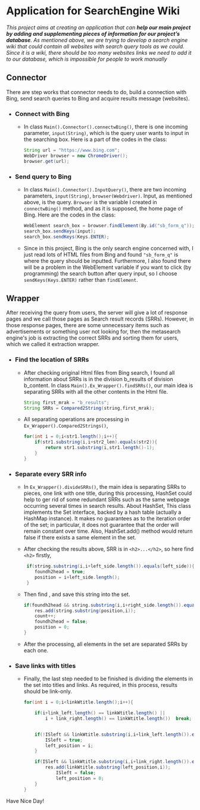 # Application for SearchEngine Wiki

*This project aims at creating an application that can **help our main project by adding and supplementing pieces of information for our project’s database**. As mentioned above, we are trying to develop a search engine wiki that could contain all websites with search query tools as we could. Since it is a wiki, there should be too many websites links we need to add it to our database, which is impossible for people to work manually*



 ## Connector
There are step works that connector needs to do, build a connection with Bing, send search queries to Bing and acquire results message (websites).
* ### Connect with Bing
	* In class `Main().Connector().connectwBing()`, there is one incoming parameter, `input(String)`, which is the query user wants to input in the searching box. Here is a part of the codes in the class:
		```Java
		String url = "https://www.bing.com";
        WebDriver browser = new ChromeDriver();
		browser.get(url);
    	```	
* ### Send query to Bing
	* In class `Main().Connector().InputQuery()`, there are two incoming parameters, `input(String)`, `browser(Webdriver)`. Input, as mentioned above, is the query. `Browser` is the variable I created in `connectwBing()` method, and as it is supposed, the home page of Bing. Here are the codes in the class: 
		```Java
       WebElement search_box = browser.findElement(By.id("sb_form_q"));
		search_box.sendKeys(input);
		search_box.sendKeys(Keys.ENTER);
        ```
	* Since in this project, Bing is the only search engine concerned with, I just read lots of HTML files from Bing and found  `"sb_form_q"` is where the query should be inputted. Furthermore, I also found there will be a problem in the WebElement variable if you want to click (by programming) the search button after query input, so I choose `sendKeys(Keys.ENTER)` rather than `findElement`. 


 ## Wrapper
 After receiving the query from users, the server will give a lot of response pages and we call those pages as Search result records (SRRs). However, in those response pages, there are some unnecessary items such as advertisements or something user not looking for, then the metasearch engine's job is extracting the correct SRRs and sorting them for users, which we called it extraction wrapper. 
* ### Find the location of SRRs
	* After checking original Html files from Bing search, I found all information about SRRs is in the division b_results of division b_content. In class `Main().Ex_Wrapper().findSRRs()`, our main idea is separating SRRs with all the other contents in the Html file. 
		```java
		String first_mrak = "b_results";
		String SRRs = Compared2String(string,first_mrak);
		```
	* All separating operations are processing in `Ex_Wrapper().Compared2Strings()`, 
		```Java
    	for(int i = 0;i<str1.length();i++){
			if(str1.substring(i,i+str2_len).equals(str2)){
				return str1.substring(i,str1.length()-1);
			}
		}
    	```

* ### Separate every SRR info
	* In `Ex_Wrapper().divideSRRs()`, the main idea is separating SRRs to pieces, one link with one title, during this processing, HashSet could help to ger rid of some redundant SRRs such as the same webpage occurring several times in search results. About HashSet, This class implements the Set interface, backed by a hash table (actually a HashMap instance). It makes no guarantees as to the iteration order of the set; in particular, it does not guarantee that the order will remain constant over time. Also, HashSet.add() method would return false if there exists a same element in the set. 

	* After checking the results above, SRR is in `<h2>...</h2>`, so here find `<h2>` firstly,
		```JAVA
         if(string.substring(i,i+left_side.length()).equals(left_side)){
			foundh2head = true;
            position = i+left_side.length();
         }
		```
	* Then find </h2>, and save this string into the set. 
		```JAVA
       if(foundh2head && string.substring(i,i+right_side.length()).equals(right_side)){
       		res.add(string.substring(position,i));
            count++;
            foundh2head = false;
            position = 0;
       }
        ```

	* After the processing, all elements in the set are separated SRRs by each one. 

* ### Save links with titles
	* Finally, the last step needed to be finished is dividing the elements in the set into titles and links. As required, in this process, results should be link-only. 
		```JAVA
		for(int i = 0;i<linkWtitle.length();i++){
		
			if(i+link_left.length() == linkWtitle.length() || 
				i + link_right.length() == linkWtitle.length())  break;
   

			if(!ISleft && linkWtitle.substring(i,i+link_left.length()).equals(link_left)){
            	ISleft = true;
				left_position = i;
	 	  	}

			if(ISleft && linkWtitle.substring(i,i+link_right.length()).equals(link_right)){
				res.add(linkWtitle.substring(left_position,i));
	       			ISleft = false;
	       			left_position = 0;
	   		}
        }
        ```


Have Nice Day!

